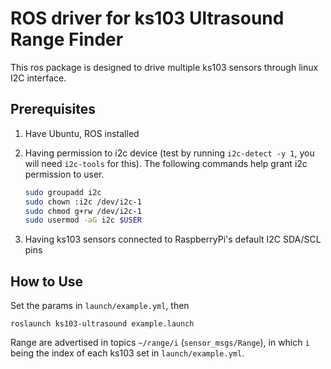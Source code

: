 # ROS driver for ks103 Ultrasound Range Finder

This ros package is designed to drive multiple ks103 sensors through linux I2C interface.

## Prerequisites

1. Have Ubuntu, ROS installed
2. Having permission to i2c device (test by running `i2c-detect -y 1`, you will need `i2c-tools` for this). The following commands help grant i2c permission to user.

    ```bash
    sudo groupadd i2c
    sudo chown :i2c /dev/i2c-1
    sudo chmod g+rw /dev/i2c-1
    sudo usermod -aG i2c $USER
    ```

3. Having ks103 sensors connected to RaspberryPi's default I2C SDA/SCL pins

## How to Use

Set the params in `launch/example.yml`, then

```
roslaunch ks103-ultrasound example.launch
```

Range are advertised in topics `~/range/i` (`sensor_msgs/Range`), in which `i` being the index of each ks103 set in `launch/example.yml`.